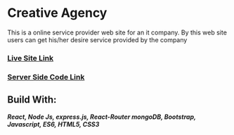 
# Creative Agency
This is a online service provider web site for an it company. By this web site users can get his/her desire service provided by the company

### [Live Site Link](https://car-home.netlify.app/) 
### [Server Side Code Link](https://github.com/raihan862/Car-Home-Server)
## Build With:
 ***React, Node Js, express.js, React-Router mongoDB, Bootstrap, Javascript, ES6, HTML5,  CSS3***

 
